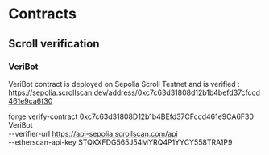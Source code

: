 # Contracts 


## Scroll verification 

### VeriBot 



VeriBot contract is deployed on Sepolia Scroll Testnet and is verified : 
https://sepolia.scrollscan.dev/address/0xc7c63d31808d12b1b4befd37cfccd461e9ca6f30


forge verify-contract 0xc7c63d31808D12b1b4BEfd37CFccd461e9CA6F30 VeriBot \
  --verifier-url https://api-sepolia.scrollscan.com/api \
  --etherscan-api-key STQXXFDG565J54MYRQ4P1YYCY558TRA1P9 
  



